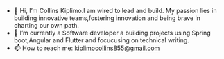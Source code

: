 - 👋 Hi, I’m Collins Kiplimo.I am wired to lead and build. My passion lies in building innovative teams,fostering innovation and being brave in charting our own path.
- 🔭 I’m currently a Software developer a building projects using Spring boot,Angular and Flutter and focucusing on technical writing.
- 📫 How to reach me: kiplimocollins855@gmail.com 

 



